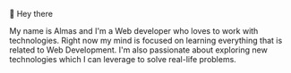 👋 Hey there

My name is Almas and I'm a Web developer who loves to work with technologies. Right now my mind is focused on learning everything that is related to Web Development. I'm also passionate about exploring new technologies which I can leverage to solve real-life problems.




